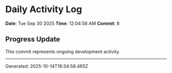 # Daily Activity Log

**Date**: Tue Sep 30 2025
**Time**: 12:04:58 AM
**Commit**: 8

## Progress Update

This commit represents ongoing development activity.

---
Generated: 2025-10-14T18:34:58.465Z
